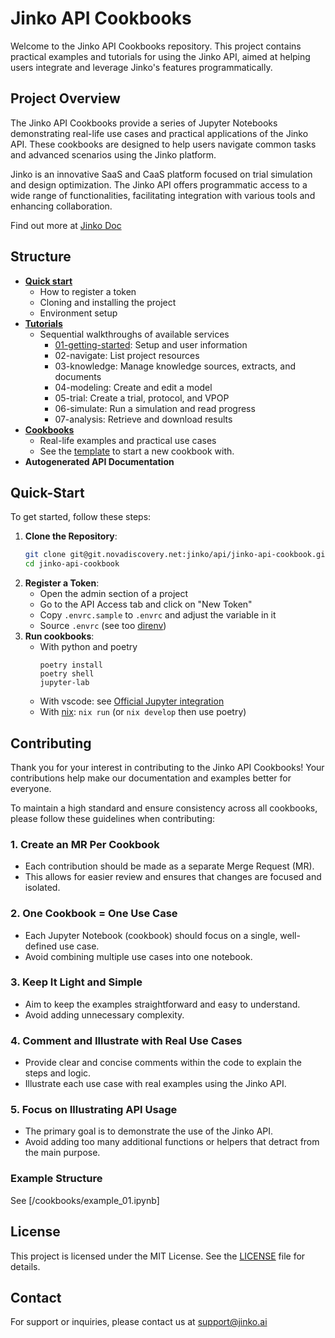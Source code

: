 # Jinko API Cookbooks

Welcome to the Jinko API Cookbooks repository. This project contains practical examples and tutorials for using the Jinko API, aimed at helping users integrate and leverage Jinko's features programmatically.

## Project Overview

The Jinko API Cookbooks provide a series of Jupyter Notebooks demonstrating real-life use cases and practical applications of the Jinko API. These cookbooks are designed to help users navigate common tasks and advanced scenarios using the Jinko platform.

Jinko is an innovative SaaS and CaaS platform focused on trial simulation and design optimization. The Jinko API offers programmatic access to a wide range of functionalities, facilitating integration with various tools and enhancing collaboration.

Find out more at [Jinko Doc](https://doc.jinko.ai)

## Structure

- **[Quick start](#quick-start)**
  - How to register a token
  - Cloning and installing the project
  - Environment setup
- **[Tutorials](/tutorial)**
  - Sequential walkthroughs of available services
    - [01-getting-started](/tutorial/01-getting-started.ipynd): Setup and user information
    - 02-navigate: List project resources
    - 03-knowledge: Manage knowledge sources, extracts, and documents
    - 04-modeling: Create and edit a model
    - 05-trial: Create a trial, protocol, and VPOP
    - 06-simulate: Run a simulation and read progress
    - 07-analysis: Retrieve and download results
- **[Cookbooks](/cookbooks)**
  - Real-life examples and practical use cases
  - See the [template](/cookbooks/example_01.ipynb) to start a new cookbook with.
- **Autogenerated API Documentation**

## Quick-Start

To get started, follow these steps:

1. **Clone the Repository**:
    ```sh
    git clone git@git.novadiscovery.net:jinko/api/jinko-api-cookbook.git
    cd jinko-api-cookbook
    ```
2. **Register a Token**: 
   - Open the admin section of a project
   - Go to the API Access tab and click on "New Token"
   - Copy `.envrc.sample` to `.envrc` and adjust the variable in it
   - Source `.envrc` (see too [direnv](https://direnv.net/))
3. **Run cookbooks**:
   - With python and poetry
     ```
     poetry install
     poetry shell
     jupyter-lab
     ```
   - With vscode: see [Official Jupyter integration](https://code.visualstudio.com/docs/datascience/jupyter-notebooks)
   - With [nix](https://nixos.org): `nix run` (or `nix develop` then use poetry)


## Contributing

Thank you for your interest in contributing to the Jinko API Cookbooks! Your contributions help make our documentation and examples better for everyone.

To maintain a high standard and ensure consistency across all cookbooks, please follow these guidelines when contributing:

### 1. Create an MR Per Cookbook

- Each contribution should be made as a separate Merge Request (MR).
- This allows for easier review and ensures that changes are focused and isolated.

### 2. One Cookbook = One Use Case

- Each Jupyter Notebook (cookbook) should focus on a single, well-defined use case.
- Avoid combining multiple use cases into one notebook.

### 3. Keep It Light and Simple

- Aim to keep the examples straightforward and easy to understand.
- Avoid adding unnecessary complexity.

### 4. Comment and Illustrate with Real Use Cases

- Provide clear and concise comments within the code to explain the steps and logic.
- Illustrate each use case with real examples using the Jinko API.

### 5. Focus on Illustrating API Usage

- The primary goal is to demonstrate the use of the Jinko API.
- Avoid adding too many additional functions or helpers that detract from the main purpose.

### Example Structure

See [/cookbooks/example_01.ipynb]


## License

This project is licensed under the MIT License. See the [LICENSE](LICENSE) file for details.

## Contact

For support or inquiries, please contact us at support@jinko.ai